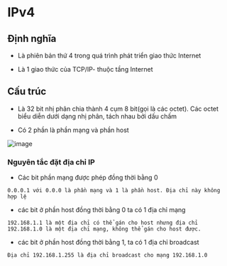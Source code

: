 # IPv4

## Định nghĩa 
- Là phiên bản thứ 4 trong quá trình phát triển giao thức Internet

- Là 1 giao thức của TCP/IP- thuộc tầng Internet 

## Cấu trúc
- Là 32 bit nhị phân chia thành 4 cụm 8 bit(gọi là các octet). Các octet biểu diễn dưới dạng nhị phân, tách nhau bởi dấu chấm 

- Có 2 phần là phần mạng và phần host

![image](https://user-images.githubusercontent.com/45547213/68546775-d3ef1080-040c-11ea-8866-a3076477bb6c.png)

### Nguyên tắc đặt địa chỉ IP
- Các bit phần mạng được phép đồng thời bằng 0

```
0.0.0.1 với 0.0.0 là phần mạng và 1 là phần host. Địa chỉ này không hợp lệ
```
- các bit ở phần host đồng thời bằng 0 ta có 1 địa chỉ mạng

```
192.168.1.1 là một địa chỉ có thể gán cho host nhưng địa chỉ 192.168.1.0 là một địa chỉ mạng, không thể gán cho host được.
```

- các bit ở phần host đồng thời bằng 1, ta có 1 địa chỉ broadcast
```
Địa chỉ 192.168.1.255 là địa chỉ broadcast cho mạng 192.168.1.0
```